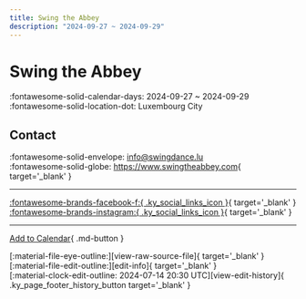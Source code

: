 ```yaml
---
title: Swing the Abbey
description: "2024-09-27 ~ 2024-09-29"
---
```


# Swing the Abbey 

:fontawesome-solid-calendar-days: 2024-09-27 ~ 2024-09-29  
:fontawesome-solid-location-dot: Luxembourg City  

## Contact

:fontawesome-solid-envelope: <info@swingdance.lu>  
:fontawesome-solid-globe: <https://www.swingtheabbey.com>{ target='_blank' }  

---

 [:fontawesome-brands-facebook-f:{ .ky_social_links_icon }](https://www.facebook.com/swingtheabbey){ target='_blank' } [:fontawesome-brands-instagram:{ .ky_social_links_icon }](https://instagram.com/swingtheabbey){ target='_blank' }

---

[Add to Calendar](https://swing.news/ics/en/2024/lu/swing-the-abbey-2024.ics){ .md-button }

<div class="ky_page_footer" markdown>
<div class="ky_page_footer_trailing" markdown="span">
[:material-file-eye-outline:][view-raw-source-file]{ target='_blank' }
[:material-file-edit-outline:][edit-info]{ target='_blank' }
</div>
<div class="ky_page_footer_leading" markdown="span">
[:material-clock-edit-outline: 2024-07-14 20:30 UTC][view-edit-history]{ .ky_page_footer_history_button target='_blank' }
</div>
</div>

[view-raw-source-file]: https://github.com/swingdance/events/blob/main/2024/lu/swing-the-abbey-2024.json "View Raw Source File"
[edit-info]: https://github.com/swingdance/events/issues/new?assignees=&labels=update+event&projects=&template=03-update_entity.yml&title=%5B2024%2Flu%5D%20Swing%20the%20Abbey&region=lu&year=2024&id=swing-the-abbey-2024&name=Swing%20the%20Abbey&org_id= "Edit Info"

[view-edit-history]: https://github.com/swingdance/events/commits/main/2024/lu/swing-the-abbey-2024.json "View Edit History"
